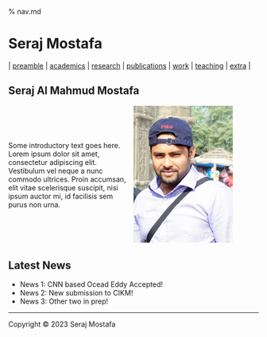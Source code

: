 % nav.md
<!-- ![Wallpaper](./images/wall.jpg) -->

# Seraj Mostafa

| [preamble](about.md) | [academics](./markdowns/academics.md) | [research](./markdowns/projects.md) | [publications](./markdowns/publications.md) | [work](./markdowns/works.md) | [teaching](./markdowns/teaching.md) | [extra](./markdowns/extra.md) |

## Seraj Al Mahmud Mostafa

<!-- Some introductory text goes here. Lorem ipsum dolor sit amet, consectetur adipiscing elit. Vestibulum vel neque a nunc commodo ultrices. Proin accumsan, elit vitae scelerisque suscipit, nisi ipsum auctor mi, id facilisis sem purus non urna. -->

<div style="display: flex; align-items: center;">
<!--   <div style="flex: 1;"> -->
    <div style="flex-basis: 50%;">
    Some introductory text goes here. Lorem ipsum dolor sit amet, consectetur adipiscing elit. Vestibulum vel neque a nunc commodo ultrices. Proin accumsan, elit vitae scelerisque suscipit, nisi ipsum auctor mi, id facilisis sem purus non urna.
  </div>
<!--   <div style="flex: 1;"> -->
    <div style="flex-basis: 50%;">
    <img src="./images/S.jpg" alt="Image" width="200px">
  </div>
</div>

<!-- <div style="text-align: right;">
  <img src="./images/S.jpg" alt="Image" width="250px">
</div> -->
<!-- ![Image](./images/S.jpg) -->

## Latest News

- News 1: CNN based Ocead Eddy Accepted!
- News 2: New submission to CIKM!
- News 3: Other two in prep!

---

Copyright © 2023 Seraj Mostafa
